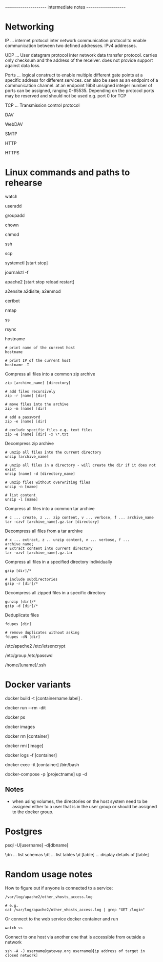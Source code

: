 --------------------- intermediate notes --------------------

# Networking

IP ... internet protocol
inter network communication protocol to enable communication between
two defined addresses. IPv4 addresses.

UDP ... User datagram protocol
inter network data transfer protocol. carries only checksum and the address
of the receiver. does not provide support against data loss.


Ports ... 
logical construct to enable multiple different gate points at a specific address
for different services. can also be seen as an endpoint of a communication 
channel. at an endpoint 16bit unsigned integer number of ports can be
assigned, ranging 0-65535. Depending on the protocol ports may be reserved and
should not be used e.g. port 0 for TCP

TCP ... Transmission control protocol


DAV

WebDAV

SMTP

HTTP

HTTPS


# Linux commands and paths to rehearse

watch

useradd

groupadd

chown

chmod

ssh

scp

systemctl [start stop]

journalctl -f

apache2 [start stop reload restart]

a2ensite a2disite; a2enmod

certbot

nmap

ss

rsync


hostname

    # print name of the current host
    hostname

    # print IP of the current host
    hostname -I


Compress all files into a common zip archive

    zip [archive_name] [directory]
    
    # add files recursively
    zip -r [name] [dir] 

    # move files into the archive
    zip -m [name] [dir]

    # add a password
    zip -e [name] [dir]

    # exclude specific files e.g. text files
    zip -e [name] [dir] -x \*.txt

Decompress zip archive

    # unzip all files into the current directory
    unzip [archive_name]
    
    # unzip all files in a directory - will create the dir if it does not exist
    unzip [name] -d [directory_name]

    # unzip files without overwriting files
    unzip -n [name]

    # list content
    unzip -l [name]

Compress all files into a common tar archive

    # c ... create, z ... zip content, v ... verbose, f ... archive_name
    tar -czvf [archive_name].gz.tar [directory]

Decompress all files from a tar archive

    # x ... extract, z .. unzip content, v ... verbose, f ... archive_name; 
    # Extract content into current directory
    tar -xzvf [archive_name].gz.tar

Compress all files in a specified directory individually

    gzip [dir]/*

    # include subdirectories
    gzip -r [dir]/*

Decompress all zipped files in a specific directory

    gunzip [dir]/*
    gzip -d [dir]/*

Deduplicate files

    fdupes [dir]
    
    # remove duplicates without asking
    fdupes -dN [dir]


/etc/apache2
/etc/letsencrypt

/etc/group
/etc/passwd

/home/[uname]/.ssh



# Docker variants


docker build -t [containername:label] .

docker run --rm -dit

docker ps

docker images

docker rm [container]

docker rmi [image]

docker logs -f [container]

docker exec -it [container] /bin/bash


docker-compose -p [projectname] up -d

## Notes
- when using volumes, the directories on the host system need to be assigned either 
  to a user that is in the user group or should be assigned to the docker group. 


# Postgres

psql -U[username] -d[dbname]

\dn ... list schemas
\dt ... list tables
\d [table] ... display details of [table]


# Random usage notes

How to figure out if anyone is connected to a service:

    /var/log/apache2/other_vhosts_access.log
    
    # e.g.
    cat /var/log/apache2/other_vhosts_access.log | grep "GET /login"

Or connect to the web service docker container and run

    watch ss

Connect to one host via another one that is accessible from outside a network

    ssh -A -J username@gateway.org username@[ip address of target in closed network]
